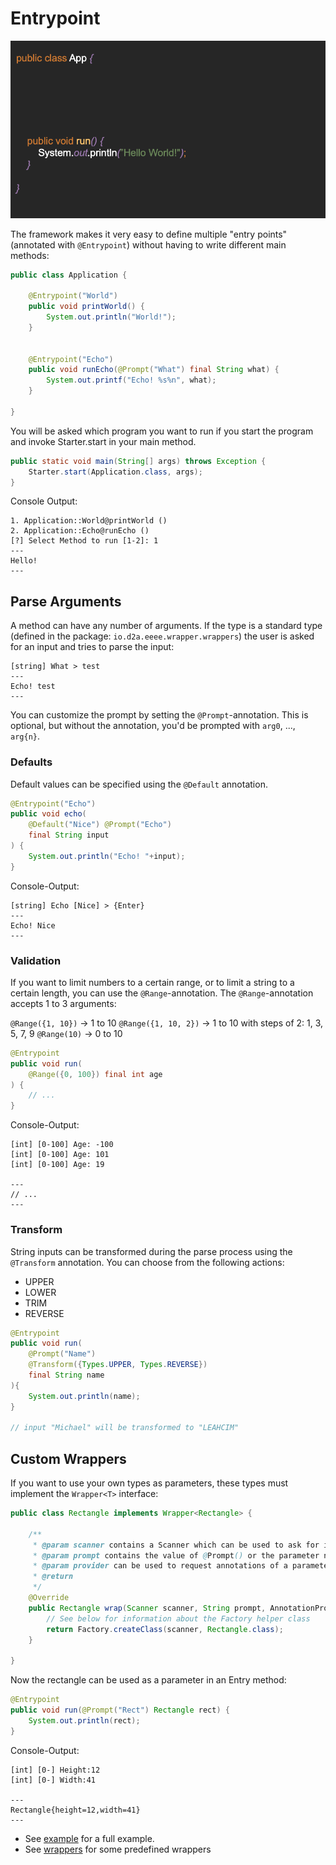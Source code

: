# Entrypoint

![prev](assets/action.gif)

The framework makes it very easy to define multiple "entry points"
(annotated with `@Entrypoint`) without having to write different main methods:

```java
public class Application {

    @Entrypoint("World")
    public void printWorld() {
        System.out.println("World!");
    }


    @Entrypoint("Echo")
    public void runEcho(@Prompt("What") final String what) {
        System.out.printf("Echo! %s%n", what);
    }

}
```
You will be asked which program you want to run if you start the program and invoke Starter.start 
in your main method.

```java
public static void main(String[] args) throws Exception {
    Starter.start(Application.class, args);
}
```

Console Output:

```
1. Application::World@printWorld ()
2. Application::Echo@runEcho ()
[?] Select Method to run [1-2]: 1
---
Hello!
---
```

## Parse Arguments

A method can have any number of arguments. If the type is a standard type (defined in the
package: `io.d2a.eeee.wrapper.wrappers`)
the user is asked for an input and tries to parse the input:

```
[string] What > test
---
Echo! test
---
```

You can customize the prompt by setting the `@Prompt`-annotation. This is optional, but without the
annotation, you'd be prompted with `arg0`, ..., `arg{n}`.

### Defaults

Default values can be specified using the `@Default` annotation.

```java
@Entrypoint("Echo")
public void echo(
    @Default("Nice") @Prompt("Echo") 
    final String input
) {
    System.out.println("Echo! "+input);
}
```

Console-Output:

```
[string] Echo [Nice] > {Enter} 
---
Echo! Nice
---
```

### Validation

If you want to limit numbers to a certain range, or to limit a string to a certain length, you can
use the `@Range`-annotation. The `@Range`-annotation accepts 1 to 3 arguments:

`@Range({1, 10})` -> 1 to 10
`@Range({1, 10, 2})` -> 1 to 10 with steps of 2: 1, 3, 5, 7, 9
`@Range(10)` -> 0 to 10

```java
@Entrypoint
public void run(
    @Range({0, 100}) final int age
) {
    // ...
}
```

Console-Output:

```
[int] [0-100] Age: -100
[int] [0-100] Age: 101
[int] [0-100] Age: 19

---
// ...
---
```

### Transform

String inputs can be transformed during the parse process using the `@Transform` annotation. You can
choose from the following actions:

- UPPER
- LOWER
- TRIM
- REVERSE

```java
@Entrypoint
public void run(
    @Prompt("Name")
    @Transform({Types.UPPER, Types.REVERSE}) 
    final String name
){
    System.out.println(name);
}

// input "Michael" will be transformed to "LEAHCIM"
```

## Custom Wrappers

If you want to use your own types as parameters, these types must implement the `Wrapper<T>`
interface:

```java
public class Rectangle implements Wrapper<Rectangle> {

    /**
     * @param scanner contains a Scanner which can be used to ask for input in the console
     * @param prompt contains the value of @Prompt() or the parameter name if empty
     * @param provider can be used to request annotations of a parameter, e. g. @Max
     * @return
     */
    @Override
    public Rectangle wrap(Scanner scanner, String prompt, AnnotationProvider provider) {
        // See below for information about the Factory helper class
        return Factory.createClass(scanner, Rectangle.class);
    }

}
```

Now the rectangle can be used as a parameter in an Entry method:

```java
@Entrypoint
public void run(@Prompt("Rect") Rectangle rect) {
    System.out.println(rect);
}
```

Console-Output:

```
[int] [0-] Height:12
[int] [0-] Width:41

---
Rectangle{height=12,width=41}
---
```

- See [example](https://github.com/darmiel/eeee/tree/main/src/main/java/example) for a full example. 
- See [wrappers](https://github.com/darmiel/eeee/tree/main/src/main/java/io/d2a/eeee/wrapper/wrappers)
for some predefined wrappers
